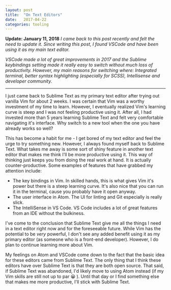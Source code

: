 ```yaml
---
layout: post
title:  "On Text Editors"
date:   2017-04-22
categories: tooling
---
```


**Update: January 11, 2018**
*I came back to this post recently and felt the need to update it. Since writing this post, I found VSCode and have been using it as my main text editor.* 

*VSCode made a lot of great improvements in 2017 and the Sublime keybindings setting made it really easy to switch without much loss of productivity. However, my main reasons for switching where: Integrated terminal, better syntax highlighting (especially for SCSS), Intellisense and developer community.*

* * *

I just came back to Sublime Text as my primary text editor after trying out vanilla Vim for about 2 weeks. I was certain that Vim was a worthy investment of my time to learn. However, I eventually realized Vim's learning curve is steep and I was not feeling productive using it. After all, I had invested more than 5 years learning Sublime Text and felt very comfortable navigating it's interface. Why switch to a new tool when the one you have already works so well?

This has become a habit for me - I get bored of my text editor and feel the urge to try something new. However, I always found myself back to Sublime Text. What takes me away is some sort of shiny feature in another text editor that makes me think I'll be more productive using it. This way of thinking just keeps you from doing the real work at hand. It is actually counter-productive. Some examples of features that have grabbed my attention include:

- The key bindings in Vim. In skilled hands, this is what gives Vim it's power but there is a steep learning curve. It's also nice that you can run it in the terminal, cause you probably have it open anyway.
- The user interface in Atom. The UI for linting and Git especially is really slick. 
- The IntelliSense in VS Code. VS Code includes a lot of great features from an IDE without the bulkiness.

I've come to the conclusion that Sublime Text give me all the things I need in a text editor right now and for the foreseeable future. While Vim has the potential to be _very_ powerful, I don't see any added benefit using it as my primary editor (as someone who is a front-end developer). However, I do plan to continue learning more about Vim. 

My feelings on Atom and VSCode come down to the fact that the basic idea for these editors came from Sublime Text. The only thing that I think these editors have over Sublime Text is that they are both open source. That said, if Sublime Text was abandoned, I'd likely move to using Atom instead (if my Vim skills are still not up to par 😀 ). Until that day or I find something else that makes me more productive, I'll stick with Sublime Text.


